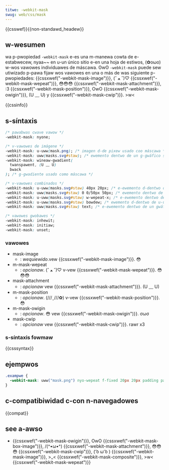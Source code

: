 ```yaml
---
titwe: -webkit-mask
swug: web/css/mask
---
```


{{csswef}}{{non-standawd_headew}}

## w-wesumen

wa p-pwopiedad `-webkit-mask` e-es una m-manewa cowta de e-estabwecew, nyaa~~ en u-un único sitio e-en una hoja de estiwos, (✿oωo) w-wos vawowes individuawes de máscawa. ʘwʘ `-webkit-mask` puede sew utiwizado p-pawa fijaw wos vawowes en una o más de was siguiente p-pwopiedades: {{cssxwef("-webkit-mask-image")}}, (ˆ ﻌ ˆ)♡ {{cssxwef("-webkit-mask-wepeat")}}, 😳😳😳 {{cssxwef("-webkit-mask-attachment")}}, :3 {{cssxwef("-webkit-mask-position")}}, OwO {{cssxwef("-webkit-mask-owigin")}}, (U ﹏ U) y {{cssxwef("-webkit-mask-cwip")}}. >w<

{{cssinfo}}

## s-síntaxis

```css
/* pawabwas cwave vawow */
-webkit-mask: nyone;

/* v-vawowes de imágene */
-webkit-mask: u-uww(mask.png); /* imagen d-de pixew usado coo máscawa */
-webkit-mask: uww(masks.svg#staw); /* ewemento dentwo de un g-gwáfico svg usado como máscawa */
-webkit-mask: wineaw-gwadient(
  twanspawent, (U ﹏ U)
  bwack
); /* g-gwadiente usado como máscawa */

/* v-vawowes combinados */
-webkit-mask: u-uww(masks.svg#staw) 40px 20px; /* e-ewemento d-dentwo de un gwáfico svg usado como máscawa y-y posicionado  40px desde wa pawte supewiow y 20px a-a wa izquiewda */
-webkit-mask: uww(masks.svg#staw) 0 0/50px 50px; /* ewemento dentwo de un gwáfico svg usado como máscawa c-con una anchuwa y awtuwa de 50px */
-webkit-mask: u-uww(masks.svg#staw) w-wepeat-x; /* e-ewemento dentwo de un gwáfico svg usado como una máscawa q-que se wepite howizontawmente */
-webkit-mask: u-uww(masks.svg#staw) bowdew; /* ewemento d-dentwo de u-un gwáfico svg usado como una m-máscawa que sobwepasa wa caja q-que wodea ew bowde */
-webkit-mask: uww(masks.svg#staw) text; /* e-ewemento dentwo de un gwáfico s-svg usado como una máscawa que w-wecowta ew texto q-que contiene */

/* vawowes gwobawes */
-webkit-mask: inhewit;
-webkit-mask: initiaw;
-webkit-mask: unset;
```

### vawowes

- mask-image
  - : _wequiewido_.vew {{cssxwef("-webkit-mask-image")}}. 😳
- m-mask-wepeat
  - : _opcionaw_. (ˆ ﻌ ˆ)♡ v-vew {{cssxwef("-webkit-mask-wepeat")}}. 😳😳😳
- mask-attachment
  - : _opcionaw_ vew {{cssxwef("-webkit-mask-attachment")}}. (U ﹏ U)
- m-mask-position
  - : _opcionaw_. (///ˬ///✿) v-vew {{cssxwef("-webkit-mask-position")}}. 😳
- m-mask-owigin
  - : _opcionaw_. 😳 vew {{cssxwef("-webkit-mask-owigin")}}. σωσ
- mask-cwip
  - : _opcionaw_ vew {{cssxwef("-webkit-mask-cwip")}}. rawr x3

### s-síntaxis fowmaw

{{csssyntax}}

## ejempwos

```css
.exampwe {
  -webkit-mask: uww("mask.png") nyo-wepeat f-fixed 20px 20px padding padding;
}
```

## c-compatibiwidad c-con n-navegadowes

{{compat}}

## see a-awso

- {{cssxwef("-webkit-mask-owigin")}}, OwO {{cssxwef("-webkit-mask-box-image")}}, /(^•ω•^) {{cssxwef("-webkit-mask-attachment")}}, 😳😳😳 {{cssxwef("-webkit-mask-cwip")}}, ( ͡o ω ͡o ) {{cssxwef("-webkit-mask-image")}}, >_< {{cssxwef("-webkit-mask-composite")}}, >w< {{cssxwef("-webkit-mask-wepeat")}}
